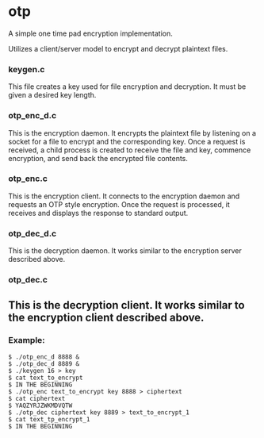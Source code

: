 # otp
A simple one time pad encryption implementation.

Utilizes a client/server model to encrypt and decrypt plaintext files.

### keygen.c
This file creates a key used for file encryption and decryption. It must be given a desired key length.

### otp_enc_d.c
This is the encryption daemon. It encrypts the plaintext file by listening on a socket for a file to encrypt and the corresponding key. Once a request is received, a child process is created to receive the file and key, commence encryption, and send back the encrypted file contents. 

### otp_enc.c
This is the encryption client. It connects to the encryption daemon and requests an OTP style encryption. Once the request is processed, it receives and displays the response to standard output.

### otp_dec_d.c
This is the decryption daemon. It works similar to the encryption server described above.

### otp_dec.c
This is the decryption client. It works similar to the encryption client described above.
----------------------------------------------------------------------------------------------------------------------------------------

### Example:

	$ ./otp_enc_d 8888 &	
	$ ./otp_dec_d 8889 &	
	$ ./keygen 16 > key	
	$ cat text_to_encrypt
	$ IN THE BEGINNING
	$ ./otp_enc text_to_encrypt key 8888 > ciphertext
	$ cat ciphertext	
	$ YAQZYRJZWKMDVQTW	
	$ ./otp_dec ciphertext key 8889 > text_to_encrypt_1	
	$ cat text_tp_encrypt_1
	$ IN THE BEGINNING